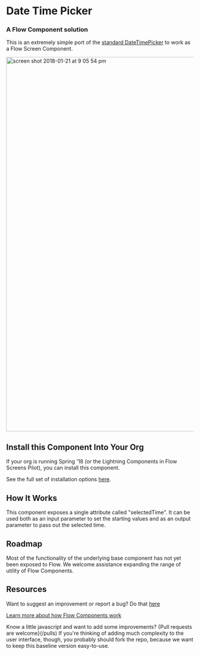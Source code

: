 # Date Time Picker #

### A Flow Component solution  ###

This is an extremely simple port of the [standard DateTimePicker](https://developer.salesforce.com/docs/atlas.en-us.lightning.meta/lightning/aura_compref_ui_inputDateTime.htm) to work as a Flow Screen Component.

<img width="1007" alt="screen shot 2018-01-21 at 9 05 54 pm" src="https://user-images.githubusercontent.com/3140883/35206269-57dc84a0-fef0-11e7-80f5-a49bf358dd47.png">

## Install this Component Into Your Org ##

If your org is running Spring '18 (or the Lightning Components in Flow Screens Pilot),  you can install this component.

See the full set of installation options [here](/install.md).

## How It Works ##

This component exposes a single attribute called "selectedTime". It can be used both as an input parameter to set the starting values and as an output parameter to pass out the selected time. 

## Roadmap ##

Most of the functionality of the underlying base component has not yet been exposed to Flow. We welcome assistance expanding the range of utility of Flow Components.

## Resources ##

Want to suggest an improvement or report a bug? Do that [here](/issues)

[Learn more about how Flow Components work](/README.md)

Know a little javascript and want to add some improvements? {Pull requests are welcome}(/pulls) If you're thinking of adding much complexity to the user interface, though, you probably should fork the repo, because we want to keep this baseline version easy-to-use.





